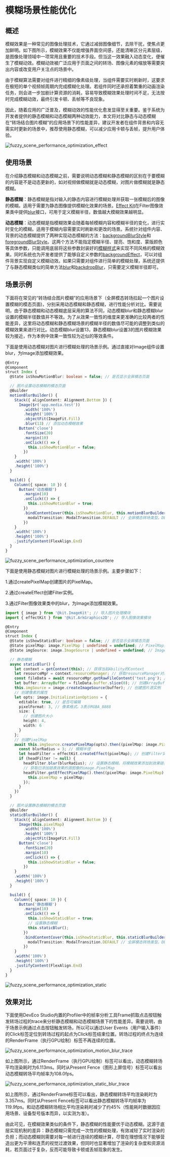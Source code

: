 # 模糊场景性能优化

## 概述

模糊效果是一种常见的图像处理技术，它通过减弱图像细节，去除干扰，使焦点更加鲜明。如下图所示，模糊效果不仅能增强界面空间感，还能清晰区分元素层级，是图像处理领域中一项常用且重要的技术手段。但当这一效果融入动态变化，便催生了模糊动效。模糊动效被广泛应用于页面之间的转场、图像元素的缩放等需要突出内容或改变用户关注点的场景中。

由于模糊算法需要对组件进行精细的像素级处理，当组件需要实时刷新时，这要求在极短的单个视频帧周期内完成模糊化处理。若组件同时还承担着繁重的动画渲染任务，则会进一步加剧计算资源的消耗，容易导致模糊效果处理时间不足，无法按时完成模糊动效，最终引发卡顿、丢帧等不良现象。

因此，随着应用的广泛普及，模糊动效的性能优化愈发显得至关重要。鉴于系统为开发者提供的静态模糊和动态模糊两种动效能力，本文将对比静态与动态模糊在“转场结合图片模糊”的应用场景下的性能差异，建议开发者在组件背景和内容无需实时更新的场景中，推荐使用静态模糊，可以减少应用卡顿与丢帧，提升用户体验。


![fuzzy_scene_performance_optimization_effect](./figures/fuzzy_scene_performance_optimization_effect.png)

## 使用场景

在介绍静态模糊和动态模糊之前，需要说明动态模糊和静态模糊的区别在于要模糊的内容是不是动态更新的，如对视频做模糊就是动态模糊，对图片做模糊就是静态模糊。

**静态模糊**：静态模糊是指对输入的静态内容进行模糊处理并获取一张模糊后的图像的模糊。适用于需要为静态图像提供模糊化效果的场景。[Effect Kit](../reference/apis-arkgraphics2d/js-apis-effectKit.md)在Filter图像效果类中提供[blur](../reference/apis-arkgraphics2d/js-apis-effectKit.md#blur)接口，可用于定义模糊半径，数值越大模糊效果越明显。

**动态模糊**：动态模糊是指模糊效果会随着每帧模糊内容和模糊半径的变化，进行实时变化的模糊。适用于模糊内容需要实时刷新和更改的场景。系统针对组件内容、背景的动态模糊提供了两种实现动态模糊的方法：[backgroundBlurStyle](../reference/apis-arkui/arkui-ts/ts-universal-attributes-background.md#backgroundblurstyle9)和[foregroundBlurStyle](../reference/apis-arkui/arkui-ts/ts-universal-attributes-foreground-blur-style.md#foregroundblurstyle)。这两个方法不能指定模糊半径、提亮、饱和度、蒙版颜色等具体参数，只能调用底层将这些参数封装好的[模糊样式](../reference/apis-arkui/arkui-ts/ts-universal-attributes-background.md#blurstyle9)来实现不同风格的模糊效果。同时系统也为开发者提供了能够自定义参数的[backgroundEffect](../reference/apis-arkui/arkui-ts/ts-universal-attributes-background.md#backgroundeffect11)，可以对组件背景实现自定义模糊动效。如果只需要对组件进行简单的模糊处理，系统还提供了与静态模糊类似的简单方法[blur](../reference/apis-arkui/arkui-ts/ts-universal-attributes-image-effect.md#blur)和[backdropBlur](../reference/apis-arkui/arkui-ts/ts-universal-attributes-image-effect.md#backdropblur)，只需要定义模糊半径即可。

## 场景示例

下面将在常见的“转场结合图片模糊”的应用场景下（全屏模态转场拉起一个图片设置模糊的模态页面)，分别采用动态模糊和静态模糊，进行性能分析对比。需要说明，由于静态模糊和动态模糊底层采用的算法不同，动态模糊blur和静态模糊blur设置的模糊半径数值并不等效。为了从效果一致性的维度来更准确的比较两者的性能差异，这里将动态模糊和静态模糊场景的模糊半径的数值尽可能的调整到类似的模糊效果来进行对比。动态模糊blur设置13，静态模糊blur设置3的图片模糊效果较为接近，作为本例中效果一致性较为近似的等效条件。

下面是使用动态模糊对图片进行模糊处理的场景示例。通过直接对Image组件设置blur，为Image添加模糊效果。

```ts
@Entry
@Component
struct Index {
  @State isShowMotionBlur: boolean = false; // 是否显示全屏模态页面

  // 图片设置动态模糊的模态页面
  @Builder
  motionBlurBuilder() {
    Stack({ alignContent: Alignment.Bottom }) {
      Image($r('app.media.test'))
        .width('100%')
        .height('100%')
        .objectFit(ImageFit.Fill)
        .blur(13) // 添加动态模糊效果
      Button('close')
        .fontSize(20)
        .margin(10)
        .onClick(() => {
          this.isShowMotionBlur = false;
        })
    }
    .width('100%')
    .height('100%')
  }

  build() {
    Column({ space: 10 }) {
      Button('动态模糊')
        .margin(10)
        .onClick(() => {
          this.isShowMotionBlur = true;
        })
        .bindContentCover(this.isShowMotionBlur, this.motionBlurBuilder(), {
          modalTransition: ModalTransition.DEFAULT // 全屏模态转场类型。DEFAULT表示上下切换动画
        })
    }
    .width('100%')
    .height('100%')
    .justifyContent(FlexAlign.End)
  }
}
```

![fuzzy_scene_performance_optimization_countere](./figures/fuzzy_scene_performance_optimization_motion.gif)

下面是使用静态模糊对图片进行模糊处理的场景示例。主要步骤如下：

1.通过createPixelMap创建图片的PixelMap。

2.通过createEffect创建Filter实例。

3.通过Filter图像效果类中的blur，为Image添加模糊效果。

```ts
import { image } from '@kit.ImageKit'; // 导入图片处理模块
import { effectKit } from '@kit.ArkGraphics2D'; // 导入图像效果模块

@Entry
@Component
struct Index {
  @State isShowStaticBlur: boolean = false; // 是否显示全屏模态页面
  @State pixelMap: image.PixelMap | undefined = undefined; // PixelMap实例
  @State imgSource: image.ImageSource | undefined = undefined; // ImageSource实例

  // 静态模糊
  async staticBlur() {
    let context = getContext(this); // 获得当前Ability的Context
    let resourceMgr = context.resourceManager; // 获取resourceManager对象
    const fileData = await resourceMgr.getRawFileContent('test.png'); // 获取rawfile目录下的图片
    let buffer: ArrayBuffer = fileData.buffer.slice(0); // 创建ArrayBuffer实例
    this.imgSource = image.createImageSource(buffer); // 创建图片源实例
    // 创建像素的属性
    let opts: image.InitializationOptions = {
      editable: true, // 是否可编辑
      pixelFormat: 3, // 像素格式。3表示RGBA_8888
      size: {
        // 创建图片大小
        height: 4,
        width: 6
      }
    };
    // 创建PixelMap
    await this.imgSource.createPixelMap(opts).then((pixelMap: image.PixelMap) => {
      const blurRadius = 3; // 模糊半径
      let headFilter = effectKit.createEffect(pixelMap); // 创建Filter实例
      if (headFilter != null) {
        headFilter.blur(blurRadius); // 设置静态模糊。将模糊效果添加到效果链表中
        // 获取已添加链表效果的源图像的image.PixelMap
        headFilter.getEffectPixelMap().then((pixelMap: image.PixelMap) => {
          this.pixelMap = pixelMap;
        });
      }
    })
  }

  // 图片设置静态模糊的模态页面
  @Builder
  staticBlurBuilder() {
    Stack({ alignContent: Alignment.Bottom }) {
      Image(this.pixelMap)
        .width('100%')
        .height('100%')
        .objectFit(ImageFit.Fill)
      Button('close')
        .fontSize(20)
        .margin(10)
        .onClick(() => {
          this.isShowStaticBlur = false;
        })
    }
    .width('100%')
    .height('100%')
  }

  build() {
    Column({ space: 10 }) {
      Button('静态模糊')
        .margin(10)
        .onClick(() => {
          this.isShowStaticBlur = true;
          // 设置静态模糊
          this.staticBlur();
        })
        .bindContentCover(this.isShowStaticBlur, this.staticBlurBuilder(), {
          modalTransition: ModalTransition.DEFAULT // 全屏模态转场类型。DEFAULT表示上下切换动画
        })
    }
    .width('100%')
    .height('100%')
    .justifyContent(FlexAlign.End)
  }
}
```

![fuzzy_scene_performance_optimization_static](./figures/fuzzy_scene_performance_optimization_static.gif)

## 效果对比

下面使用DevEco Studio内置的Profiler中的帧率分析工具Frame抓取点击按钮触发转场过程的trace来分析静态模糊和动态模糊场景下的性能差异。需要说明，由于场景示例通过点击按钮触发转场，所以可以通过User Events（用户输入事件）的Click标签定位到转场过程的起点为Click标签结束位置。转场过程的终点为连续的RenderFrame（执行GPU绘制）标签不再连续的位置。

![fuzzy_scene_performance_optimization_motion_blur_trace](./figures/fuzzy_scene_performance_optimization_motion_blur_trace.png)

如上图所示，通过RenderFrame（执行GPU绘制）标签可以看出，动态模糊转场平均渲染耗时为6.113ms。同时从Present Fence（图形上屏信号）标签可以看出动态模糊转场平均帧率为108.0fps。

![fuzzy_scene_performance_optimization_static_blur_trace](./figures/fuzzy_scene_performance_optimization_static_blur_trace.png)

如上图所示，通过RenderFrame标签可以看出，静态模糊转场平均渲染耗时为3.357ms。同时从Present Fence标签可以看出静态模糊转场平均帧率为119.9fps。和动态模糊转场相比平均渲染耗时减少了约45%（性能耗时数据因应用场景、设备型号版本而异，以实测为准）。

由此可见，在模糊效果类似的条件下，静态模糊的性能要优于动态模糊。这源于底层实现机制的差异：静态模糊只需完成一次性的模糊处理，有效减轻了实时渲染的负担；而动态模糊则需要对每一帧进行连续的模糊计算，尽管在理想情况下能够营造出更为平滑和连贯的视觉过渡效果，但同时也显著增加了渲染的复杂度和资源消耗，若页面过于复杂，反而可能导致卡顿或丢帧现象的发生。